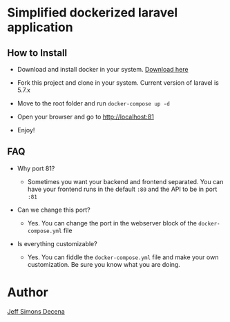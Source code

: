 # Simplified dockerized laravel application

## How to Install

- Download and install docker in your system. [Download here](https://www.docker.com/get-started)

- Fork this project and clone in your system. Current version of laravel is 5.7.x

- Move to the root folder and run `docker-compose up -d`

- Open your browser and go to [http://localhost:81](http://localhost:81)

- Enjoy!

## FAQ

- Why port 81?
  - Sometimes you want your backend and frontend separated. You can have your frontend runs in the default `:80` and the API to be in port `:81`
  
- Can we change this port?
  - Yes. You can change the port in the webserver block of the `docker-compose.yml` file
  
- Is everything customizable?
  - Yes. You can fiddle the `docker-compose.yml` file and make your own customization. Be sure you know what you are doing.
  
  
  
# Author
[Jeff Simons Decena](https://jsdecena.me)